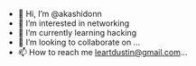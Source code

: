 - 👋 Hi, I’m @akashidonn
- 👀 I’m interested in networking
- 🌱 I’m currently learning hacking
- 💞️ I’m looking to collaborate on ...
- 📫 How to reach me leartdustin@gmail.com...

<!---
akashidonn/akashidonn is a ✨ special ✨ repository because its `README.md` (this file) appears on your GitHub profile.
You can click the Preview link to take a look at your changes.
--->
